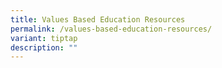 ```yaml
---
title: Values Based Education Resources
permalink: /values-based-education-resources/
variant: tiptap
description: ""
---
```

